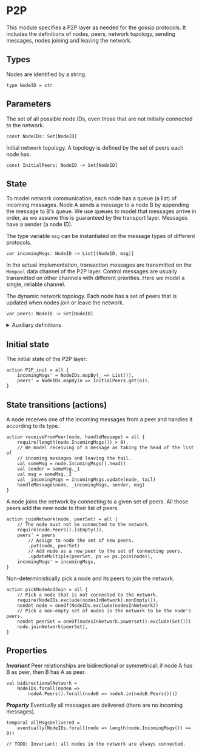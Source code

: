 # P2P

This module specifies a P2P layer as needed for the gossip protocols. It includes the definitions of
nodes, peers, network topology, sending messages, nodes joining and leaving the network.

## Types

Nodes are identified by a string.
```bluespec "types"
type NodeID = str
```

## Parameters

The set of all possible node IDs, even those that are not initially connected to the network.
```bluespec "params"
const NodeIDs: Set[NodeID]
```

Initial network topology. A topology is defined by the set of peers each node has.
```bluespec "params" +=
const InitialPeers: NodeID -> Set[NodeID]
```

## State

To model network communication, each node has a queue (a list) of incoming messages. Node A sends a
message to a node B by appending the message to B's queue. We use queues to model that messages
arrive in order, as we assume this is guaranteed by the transport layer. Messages have a sender (a
node ID).

The type variable `msg` can be instantiated on the message types of different protocols.

```bluespec "state"
var incomingMsgs: NodeID -> List[(NodeID, msg)]
```

In the actual implementation, transaction messages are transmitted on the `Mempool` data channel of
the P2P layer. Control messages are usually transmitted on other channels with different priorities.
Here we model a single, reliable channel.

The dynamic network topology. Each node has a set of peers that is updated when nodes join or leave
the network.

```bluespec "state" +=
var peers: NodeID -> Set[NodeID]
```

<details>
  <summary>Auxiliary definitions</summary>

```bluespec "auxstate" +=
def IncomingMsgs(node) = incomingMsgs.get(node)
def Peers(node) = peers.get(node)
```

Function `multiSend` sends message `msg` to a set of `targetNodes`. It updates a list of incoming
messages `_incomingMsgs`. `targetNodes` can be empty, in which case `_incomingMsgs` will stay the
same.
```bluespec "state" +=
pure def multiSend(node, _incomingMsgs, targetNodes, msg) =
    _incomingMsgs.updateMultiple(targetNodes, ms => ms.append((node, msg)))
pure def send(node, _incomingMsgs, targetNode, msg) =
    node.multiSend(_incomingMsgs, Set(targetNode), msg)
```

A node is in the network if it has peers:
```bluespec "auxstate" +=
val nodesInNetwork = NodeIDs.filter(node => node.Peers().nonEmpty())
val nodesNotInNetwork = NodeIDs.exclude(nodesInNetwork)
```

A node disconnects from the network when it does not have peers.
```bluespec "auxstate" +=
pure def disconnect(_peers, node) =
    // TODO: check that the network does not become disconnected; we don't want to model that.
    _peers.put(node, Set())
```

The set of `node`'s peers that are not themselves connected to `node`.
```bluespec "auxstate" +=
def DisconnectedPeers(node) = 
    node.Peers().filter(p => not(node.in(p.Peers())))
```
</details>

## Initial state

The initial state of the P2P layer:
```bluespec "actions" +=
action P2P_init = all {
    incomingMsgs' = NodeIDs.mapBy(_ => List()),
    peers' = NodeIDs.mapBy(n => InitialPeers.get(n)),
}
```

## State transitions (actions)

A node receives one of the incoming messages from a peer and handles it according to its type.
```bluespec "actions" +=
action receiveFromPeer(node, handleMessage) = all {
    require(length(node.IncomingMsgs()) > 0),
    // We model receiving of a message as taking the head of the list of
    // incoming messages and leaving the tail.
    val someMsg = node.IncomingMsgs().head()
    val sender = someMsg._1
    val msg = someMsg._2
    val _incomingMsgs = incomingMsgs.update(node, tail)
    handleMessage(node, _incomingMsgs, sender, msg)
}
```

A node joins the network by connecting to a given set of peers. All those peers add the new node to
their list of peers.
```bluespec "actions" +=
action joinNetwork(node, peerSet) = all {
    // The node must not be connected to the network.
    require(node.Peers().isEmpty()),
    peers' = peers
        // Assign to node the set of new peers.
        .put(node, peerSet)
        // Add node as a new peer to the set of connecting peers.
        .updateMultiple(peerSet, ps => ps.join(node)),
    incomingMsgs' = incomingMsgs,
}
```

Non-deterministically pick a node and its peers to join the network.
```bluespec "actions" +=
action pickNodeAndJoin = all {
    // Pick a node that is not connected to the network.
    require(NodeIDs.exclude(nodesInNetwork).nonEmpty()),
    nondet node = oneOf(NodeIDs.exclude(nodesInNetwork))
    // Pick a non-empty set of nodes in the network to be the node's peers.
    nondet peerSet = oneOf(nodesInNetwork.powerset().exclude(Set()))
    node.joinNetwork(peerSet),
}
```

## Properties

_**Invariant**_ Peer relationships are bidirectional or symmetrical: if node A has B as peer, then B
has A as peer.
```bluespec "properties" +=
val bidirectionalNetwork =
    NodeIDs.forall(nodeA => 
        nodeA.Peers().forall(nodeB => nodeA.in(nodeB.Peers())))
```

_**Property**_ Eventually all messages are delivered (there are no incoming messages).
```bluespec "properties" +=
temporal allMsgsDelivered = 
    eventually(NodeIDs.forall(node => length(node.IncomingMsgs()) == 0))
```

```bluespec "properties" +=
// TODO: Invariant: all nodes in the network are always connected.
```

<!--
```bluespec quint/p2p.qnt +=
// -*- mode: Bluespec; -*-

// File generated from markdown using https://github.com/driusan/lmt. DO NOT EDIT.

module p2p {
    import spells.* from "./spells"

    //--------------------------------------------------------------------------
    // Types
    //--------------------------------------------------------------------------
    <<<types>>>
    
    //--------------------------------------------------------------------------
    // Parameters
    //--------------------------------------------------------------------------
    <<<params>>>

    //--------------------------------------------------------------------------
    // State
    //--------------------------------------------------------------------------
    <<<state>>>
    
    // Auxiliary definitions
    <<<auxstate>>>

    //--------------------------------------------------------------------------
    // Actions
    //--------------------------------------------------------------------------
    <<<actions>>>
    
    //--------------------------------------------------------------------------
    // Properties
    //--------------------------------------------------------------------------
    <<<properties>>>

}
```
-->
